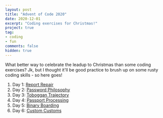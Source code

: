 ```yaml
---
layout: post
title: "Advent of Code 2020"
date: 2020-12-01
excerpt: "Coding exercises for Christmas!"
project: true
tag: 
- coding
- fun
comments: false
hidden: true
---
```


What better way to celebrate the leadup to Christmas than some coding exercises? Jk, but I thought it'll be good practice to brush up on some rusty coding skills - so here goes!

1. Day 1: [Report Repair]({{site.url}}/aoc-day-1)
2. Day 2: [Password Philosophy]({{site.url}}/aoc-day-2)
3. Day 3: [Toboggan Trajectory]({{site.url}}/aoc-day-3-4)
4. Day 4: [Passport Processing]({{site.url}}/aoc-day-3-4)
5. Day 5: [Binary Boarding]({{site.url}}/aoc-day-5-6)
6. Day 6: [Custom Customs]({{site.url}}/aoc-day-5-6)